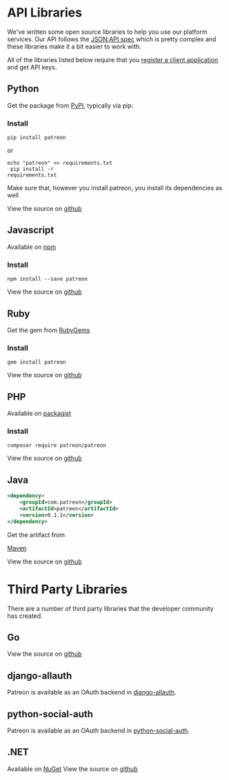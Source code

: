 # API Libraries

We've written some open source libraries to help you use our platform services. Our API follows the [JSON:API spec](http://jsonapi.org) which is pretty complex and these libraries make it a bit easier to work with.

<aside class="notice">
All of the libraries listed below require that you <a href="#clients-and-api-keys">register a client application</a> and get API keys.
</aside>

## Python

Get the package from [PyPI](https://pypi.org/project/patreon/), typically via pip:

### Install
`pip install patreon`

or

<code>echo "patreon" >> requirements.txt<br>
pip install -r requirements.txt</code>

Make sure that, however you install patreon, you install its dependencies as well

View the source on [github](https://github.com/Patreon/patreon-python)


## Javascript

Available on [npm](https://www.npmjs.com/package/patreon)

### Install
`npm install --save patreon`

View the source on [github](https://github.com/Patreon/patreon-js)

## Ruby
Get the gem from  [RubyGems](https://rubygems.org/gems/patreon)

### Install
`gem install patreon`

View the source on [github](https://github.com/Patreon/patreon-ruby)

## PHP
Available on [packagist](https://packagist.org/packages/patreon/patreon)

### Install
`composer require patreon/patreon`

View the source on [github](https://github.com/Patreon/patreon-php)

## Java

```xml
<dependency>
    <groupId>com.patreon</groupId>
    <artifactId>patreon</artifactId>
    <version>0.1.1</version>
</dependency>
```

Get the artifact from  

[Maven](http://search.maven.org/#search%7Cga%7C1%7Cg%3A%22com.patreon%22%20AND%20a%3A%22patreon%22)

View the source on [github](https://github.com/Patreon/patreon-java)

# Third Party Libraries
There are a number of third party libraries that the developer community has created.

## Go
View the source on [github](https://github.com/mxpv/patreon-go)

## django-allauth
Patreon is available as an OAuth backend in [django-allauth](http://django-allauth.readthedocs.io/en/latest/installation.html).

## python-social-auth
Patreon is available as an OAuth backend in [python-social-auth](http://python-social-auth-docs.readthedocs.io/en/latest/).

## .NET
Available on [NuGet](https://www.nuget.org/packages/IVAXOR.PatreonNET)
View the source on [github](https://github.com/ivaxor/Patreon.NET)
